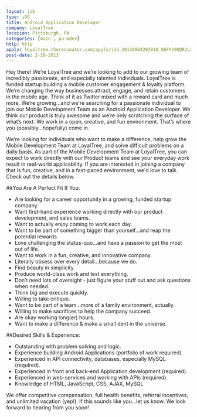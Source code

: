 ```yaml
---
layout: job
type: iOS
title: Android Application Developer
company: LoyalTree
location: Pittsburgh, PA
categories: [main , pa-mdev]
http: http
apply: loyaltree.theresumator.com/apply/job_20120904202818_Q6FYV9QQRJLXLQQH/Android-Application-Developer.html?source=WorkCreative.net
post-date: 2-10-2013
---
```


Hey there! We’re LoyalTree and we’re looking to add to our growing team of incredibly passionate, and especially talented individuals. LoyalTree is funded startup building a mobile customer engagement & loyalty platform. We’re changing the way businesses attract, engage, and retain customers in the mobile age. Think of it as Twitter mixed with a reward card and much more. We’re growing...and we're searching for a passionate individual to join our Mobile Development Team as an Android Application Developer. We think our product is truly awesome and we’re only scratching the surface of what’s next. We work in a open, creative, and fun environment. That’s where you (possibly...hopefully) come in.

We’re looking for individuals who want to make a difference, help grow the Mobile Development Team at LoyalTree, and solve difficult problems on a daily basis. As part of the Mobile Development Team at LoyalTree, you can expect to work directly with our Product teams and see your everyday work result in real-world applicability. If you are interested in joining a company that is fun, creative, and in a fast-paced environment, we'd love to talk. Check out the details below.

##You Are A Perfect Fit If You:
* Are looking for a career opportunity in a growing, funded startup company.
* Want first-hand experience working directly with our product development, and sales teams.
* Want to actually enjoy coming to work each day.
* Want to be part of something bigger than yourself...and reap the potential rewards
* Love challenging the status-quo...and have a passion to get the most out of life.
* Want to work in a fun, creative, and innovative company.
* Literally obsess over every detail...because we do.
* Find beauty in simplicity.
* Produce world-class work and test everything.
* Don’t need lots of oversight - just figure your stuff out and ask questions when needed.
* Think big and execute quickly.
* Willing to take critique.
* Want to be part of a team...more of a family environment, actually.
* Willing to make sacrifices to help the company succeed.
* Are okay working long(er) hours.
* Want to make a difference & make a small dent in the universe.

##Desired Skills & Experience:
* Outstanding with problem solving and logic.
* Experience building Android Applications (portfolio of work required).
* Experienced in API connectivity, databases, especially MySQL (required).
* Experienced in front and back-end Application development (required).
* Experienced in web-services and working with APIs (required).
* Knowledge of HTML, JavaScript, CSS, AJAX, MySQL

We offer competitive compensation, full health benefits, referral incentives, and unlimited vacation (yep!). If this sounds like you...let us know. We look forward to hearing from you soon!